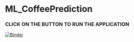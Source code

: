 # ML_CoffeePrediction

### CLICK ON THE BUTTON TO RUN THE APPLICATION
[![Binder](https://mybinder.org/badge_logo.svg)](https://mybinder.org/v2/gh/WilliamNeyland/ML_CoffeePrediction/main?labpath=FINAL_C964_Task02_WilliamNeyland.ipynb)
